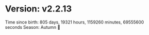 # Version: v2.2.13
Time since birth: 805 days, 19321 hours, 1159260 minutes, 69555600 seconds
Season: Autumn 🍁

